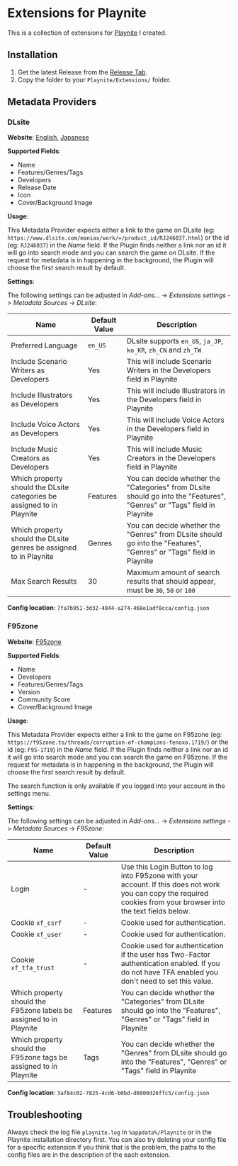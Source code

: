 # Extensions for Playnite

This is a collection of extensions for [Playnite](https://github.com/JosefNemec/Playnite) I created.

## Installation

1) Get the latest Release from the [Release Tab](https://github.com/erri120/Playnite.Extensions/releases/).
2) Copy the folder to your `Playnite/Extensions/` folder.

## Metadata Providers

### DLsite

**Website**: [English](https://dlsite.com/maniax/?locale=en_US), [Japanese](https://dlsite.com/maniax/?locale=ja_JP)

**Supported Fields**:

- Name
- Features/Genres/Tags
- Developers
- Release Date
- Icon
- Cover/Background Image

**Usage**:

This Metadata Provider expects either a link to the game on DLsite (eg: `https://www.dlsite.com/maniax/work/=/product_id/RJ246037.html`) or the id (eg: `RJ246037`) in the _Name_ field. If the Plugin finds neither a link nor an id it will go into search mode and you can search the game on DLsite. If the request for metadata is in happening in the background, the Plugin will choose the first search result by default.

**Settings**:

The following settings can be adjusted in _Add-ons..._ -> _Extensions settings_ -> _Metadata Sources_ -> _DLsite_:

| Name                                                                   | Default Value | Description                                                                                                             |
|------------------------------------------------------------------------|---------------|-------------------------------------------------------------------------------------------------------------------------|
| Preferred Language                                                     | `en_US`       | DLsite supports `en_US`, `ja_JP`, `ko_KR`, `zh_CN` and `zh_TW`                                                          |
| Include Scenario Writers as Developers                                 | Yes           | This will include Scenario Writers in the Developers field in Playnite                                                  |
| Include Illustrators as Developers                                     | Yes           | This will include Illustrators in the Developers field in Playnite                                                      |
| Include Voice Actors as Developers                                     | Yes           | This will include Voice Actors in the Developers field in Playnite                                                      |
| Include Music Creators as Developers                                   | Yes           | This will include Music Creators in the Developers field in Playnite                                                    |
| Which property should the DLsite categories be assigned to in Playnite | Features      | You can decide whether the "Categories" from DLsite should go into the "Features", "Genres" or "Tags" field in Playnite |
| Which property should the DLsite genres be assigned to in Playnite     | Genres        | You can decide whether the "Genres" from DLsite should go into the "Features", "Genres" or "Tags" field in Playnite     |
| Max Search Results                                                     | 30            | Maximum amount of search results that should appear, must be `30`, `50` or `100`                                        |

**Config location**: `7fa7b951-3d32-4844-a274-468e1adf8cca/config.json`

### F95zone

**Website**: [F95zone](https://f95zone.to)

**Supported Fields**:

- Name
- Developers
- Features/Genres/Tags
- Version
- Community Score
- Cover/Background Image

**Usage**:

This Metadata Provider expects either a link to the game on F95zone (eg: `https://f95zone.to/threads/corruption-of-champions-fenoxo.1719/`) or the id (eg: `F95-1719`) in the _Name_ field. If the Plugin finds neither a link nor an id it will go into search mode and you can search the game on F95zone. If the request for metadata is in happening in the background, the Plugin will choose the first search result by default.

The search function is only available if you logged into your account in the settings menu.

**Settings**:

The following settings can be adjusted in _Add-ons..._ -> _Extensions settings_ -> _Metadata Sources_ -> _F95zone_:

| Name                                                                | Default Value | Description                                                                                                                                                        |
|---------------------------------------------------------------------|---------------|--------------------------------------------------------------------------------------------------------------------------------------------------------------------|
| Login                                                               | -             | Use this Login Button to log into F95zone with your account. If this does not work you can copy the required cookies from your browser into the text fields below. |
| Cookie `xf_csrf`                                                    | -             | Cookie used for authentication.                                                                                                                                    |
| Cookie `xf_user`                                                    | -             | Cookie used for authentication.                                                                                                                                    |
| Cookie `xf_tfa_trust`                                               | -             | Cookie used for authentication if the user has Two-Factor authentication enabled. If you do not have TFA enabled you don't need to set this value.                 |
| Which property should the F95zone labels be assigned to in Playnite | Features      | You can decide whether the "Categories" from DLsite should go into the "Features", "Genres" or "Tags" field in Playnite                                            |
| Which property should the F95zone tags be assigned to in Playnite   | Tags          | You can decide whether the "Genres" from DLsite should go into the "Features", "Genres" or "Tags" field in Playnite                                                |

**Config location**: `3af84c02-7825-4cd6-b0bd-d0800d26ffc5/config.json`

## Troubleshooting

Always check the log file `playnite.log` in `%appdata%/Playnite` or in the Playnite installation directory first. You can also try deleting your config file for a specific extension if you think that is the problem, the paths to the config files are in the description of the each extension.
